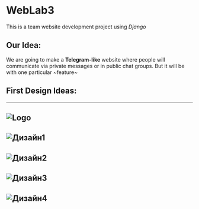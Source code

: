 # WebLab3
This is a team website development project using _Django_


## **Our Idea:**
We are going to make a **Telegram-like** website where people will communicate via private messages or in public chat groups. But it will be with one particular ~feature~


## **First Design Ideas:**
---
![Logo](https://github.com/user-attachments/assets/f1fdfcb8-0185-4916-a17b-3d480dfef56a)
---
![Дизайн1](https://github.com/user-attachments/assets/27e097d3-56f5-4230-9226-431467f0320d)
---
![Дизайн2](https://github.com/user-attachments/assets/1355254a-3ae6-4a90-a1a0-770820f831de)
---
![Дизайн3](https://github.com/user-attachments/assets/62b48ec2-7ccd-4936-9c6f-9fb8adb7dce5)
---
![Дизайн4](https://github.com/user-attachments/assets/472aa5e8-6c1c-4eef-82cc-38a8d9ba314e)
---
